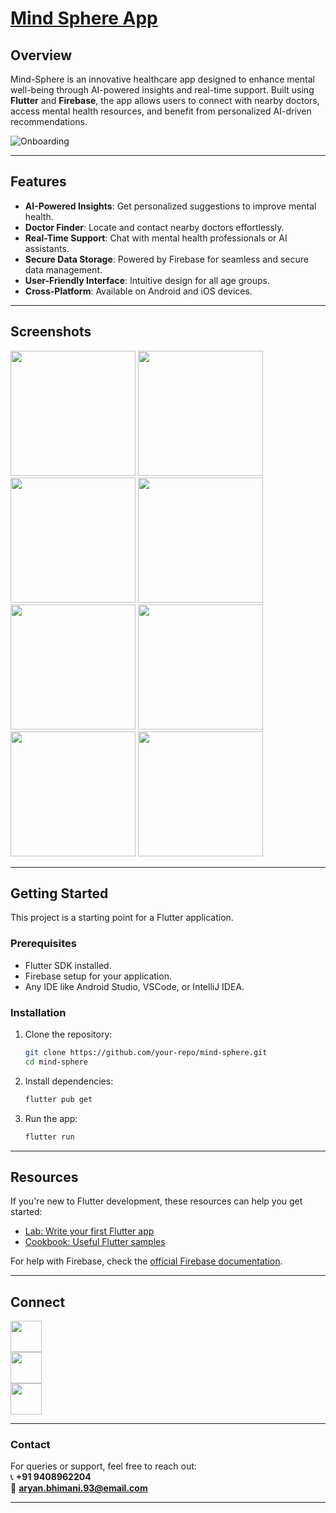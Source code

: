 # [Mind Sphere App](https://youtube.com/shorts/1Q0ffhgId78)

## Overview

Mind-Sphere is an innovative healthcare app designed to enhance mental well-being through AI-powered insights and real-time support. Built using **Flutter** and **Firebase**, the app allows users to connect with nearby doctors, access mental health resources, and benefit from personalized AI-driven recommendations.

![Onboarding](assets/Onboarding.jpg)

---

## Features

- **AI-Powered Insights**: Get personalized suggestions to improve mental health.  
- **Doctor Finder**: Locate and contact nearby doctors effortlessly.  
- **Real-Time Support**: Chat with mental health professionals or AI assistants.  
- **Secure Data Storage**: Powered by Firebase for seamless and secure data management.  
- **User-Friendly Interface**: Intuitive design for all age groups.  
- **Cross-Platform**: Available on Android and iOS devices.

---

## Screenshots

<a><img src="assets/images/1.jpg" width="200" /></a>
<a><img src="assets/images/2.jpg" width="200" /></a>
<a><img src="assets/images/3.jpg" width="200" /></a>
<a><img src="assets/images/4.jpg" width="200" /></a>
<a><img src="assets/images/5.jpg" width="200" /></a>
<a><img src="assets/images/6.jpg" width="200" /></a>
<a><img src="assets/images/7.jpg" width="200" /></a>
<a><img src="assets/images/8.jpg" width="200" /></a>

---

## Getting Started

This project is a starting point for a Flutter application.

### Prerequisites

- Flutter SDK installed.  
- Firebase setup for your application.  
- Any IDE like Android Studio, VSCode, or IntelliJ IDEA.

### Installation

1. Clone the repository:  
   ```bash
   git clone https://github.com/your-repo/mind-sphere.git
   cd mind-sphere
   ```

2. Install dependencies:  
   ```bash
   flutter pub get
   ```

3. Run the app:  
   ```bash
   flutter run
   ```

---

## Resources

If you're new to Flutter development, these resources can help you get started:

- [Lab: Write your first Flutter app](https://docs.flutter.dev/get-started/codelab)  
- [Cookbook: Useful Flutter samples](https://docs.flutter.dev/cookbook)

For help with Firebase, check the [official Firebase documentation](https://firebase.google.com/docs/).

---

## Connect

<a href="https://dev-aryanbhimani.pantheonsite.io/" target="_blank"><img src="assets/portfolio.png" width="50" ></a>  
<a href="https://www.linkedin.com/in/aryanbhimani/" target="_blank"><img src="assets/linkedin.png" width="50"></a>  
<a href="https://twitter.com/yourtwitterhandle" target="_blank"><img src="assets/twitter.png" width="50"></a>

---

### Contact

For queries or support, feel free to reach out:  
📞 **+91 9408962204**  
📧 **aryan.bhimani.93@email.com**

---
